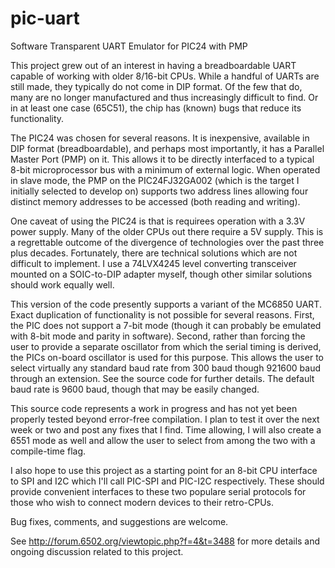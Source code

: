 # pic-uart
Software Transparent UART Emulator for PIC24 with PMP

This project grew out of an interest in having a breadboardable UART capable of working with older 8/16-bit CPUs.  While
a handful of UARTs are still made, they typically do not come in DIP format.  Of the few that do, many are no longer
manufactured and thus increasingly difficult to find.  Or in at least one case (65C51), the chip has (known) bugs
that reduce its functionality.

The PIC24 was chosen for several reasons.  It is inexpensive, available in DIP format (breadboardable), and perhaps most
importantly, it has a Parallel Master Port (PMP) on it.  This allows it to be directly interfaced to a typical 8-bit
microprocessor bus with a minimum of external logic.  When operated in slave mode, the PMP on the PIC24FJ32GA002
(which is the target I initially selected to develop on) supports two address lines allowing four distinct memory
addresses to be accessed (both reading and writing).

One caveat of using the PIC24 is that is requirees operation with a 3.3V power supply.  Many of the older CPUs out there
require a 5V supply.  This is a regrettable outcome of the divergence of technologies over the past three plus decades.
Fortunately, there are technical solutions which are not difficult to implement.  I use a 74LVX4245 level converting
transceiver mounted on a SOIC-to-DIP adapter myself, though other similar solutions should work equally well.

This version of the code presently supports a variant of the MC6850 UART.  Exact duplication of functionality is not
possible for several reasons.  First, the PIC does not support a 7-bit mode (though it can probably be emulated with
8-bit mode and parity in software).  Second, rather than forcing the user to provide a separate oscillator from which
the serial timing is derived, the PICs on-board oscillator is used for this purpose.  This allows the user to select
virtually any standard baud rate from 300 baud though 921600 baud through an extension.  See the source code for further
details.  The default baud rate is 9600 baud, though that may be easily changed.

This source code represents a work in progress and has not yet been properly tested beyond error-free compilation.  I
plan to test it over the next week or two and post any fixes that I find.  Time allowing, I will also create a
6551 mode as well and allow the user to select from among the two with a compile-time flag.

I also hope to use this project as a starting point for an 8-bit CPU interface to SPI and I2C which I'll call
PIC-SPI and PIC-I2C respectively.  These should provide convenient interfaces to these two populare serial protocols
for those who wish to connect modern devices to their retro-CPUs.

Bug fixes, comments, and suggestions are welcome.

See http://forum.6502.org/viewtopic.php?f=4&t=3488 for more details and ongoing discussion related to this project.
